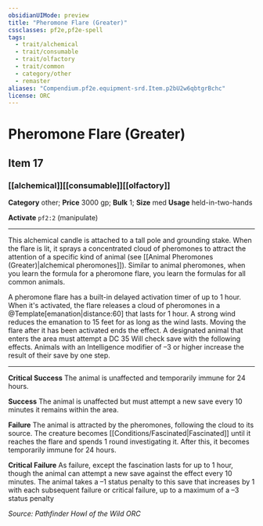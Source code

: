 ```yaml
---
obsidianUIMode: preview
title: "Pheromone Flare (Greater)"
cssclasses: pf2e,pf2e-spell
tags:
  - trait/alchemical
  - trait/consumable
  - trait/olfactory
  - trait/common
  - category/other
  - remaster
aliases: "Compendium.pf2e.equipment-srd.Item.p2bU2w6qbtgrBchc"
license: ORC
---
```

# Pheromone Flare (Greater)
## Item 17
### [[alchemical]][[consumable]][[olfactory]]

**Category** other; 
**Price** 3000 gp; 
**Bulk** 1; **Size** med
**Usage** held-in-two-hands

**Activate** `pf2:2` (manipulate)

* * *

This alchemical candle is attached to a tall pole and grounding stake. When the flare is lit, it sprays a concentrated cloud of pheromones to attract the attention of a specific kind of animal (see [[Animal Pheromones (Greater)|alchemical pheromones]]). Similar to animal pheromones, when you learn the formula for a pheromone flare, you learn the formulas for all common animals.

A pheromone flare has a built-in delayed activation timer of up to 1 hour. When it's activated, the flare releases a cloud of pheromones in a @Template\[emanation|distance:60\] that lasts for 1 hour. A strong wind reduces the emanation to 15 feet for as long as the wind lasts. Moving the flare after it has been activated ends the effect. A designated animal that enters the area must attempt a DC 35 Will check save with the following effects. Animals with an Intelligence modifier of –3 or higher increase the result of their save by one step.

* * *

**Critical Success** The animal is unaffected and temporarily immune for 24 hours.

**Success** The animal is unaffected but must attempt a new save every 10 minutes it remains within the area.

**Failure** The animal is attracted by the pheromones, following the cloud to its source. The creature becomes [[Conditions/Fascinated|Fascinated]] until it reaches the flare and spends 1 round investigating it. After this, it becomes temporarily immune for 24 hours.

**Critical Failure** As failure, except the fascination lasts for up to 1 hour, though the animal can attempt a new save against the effect every 10 minutes. The animal takes a –1 status penalty to this save that increases by 1 with each subsequent failure or critical failure, up to a maximum of a –3 status penalty

*Source: Pathfinder Howl of the Wild*
*ORC*